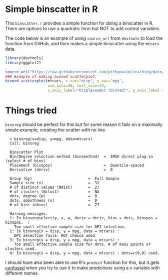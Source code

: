 # Simple binscatter in R #

This `binscatter.r` provides a simple function for doing a binscatter in R. There are options to use a quadratic term but NOT to add control variables. 

The code below is an example of using `source_url` from `devtools` to load the function from GitHub, and then makes a simple binscatter using the `mtcars` data.
```R
library(devtools)
library(ggplot2)

source_url("https://raw.githubusercontent.com/pithymaxim/teaching/main/Rscraps/binscatter/binscatter.r")
### Example of making binned scatterplot: 
binned_scatterplot(mtcars, x_var="disp", y_var="mpg",                     #### Required arguments 
                   num_bins=20, text_size=24,                             #### Optional arguments
                   x_axis_label="Displacement (binned)", y_axis_label = "MPG (binned)", quadratic=FALSE)
```

# Things tried #

`binsreg` should be perfect for this but for some reason it fails on a maximally simple example, creating the scatter with no line.

      > binsreg(x=disp, y=mpg, data=mtcars)
      Call: binsreg

      Binscatter Plot
      Bin/Degree selection method (binsmethod)  =  IMSE direct plug-in (select # of bins)
      Placement (binspos)                       =  Quantile-spaced
      Derivative (deriv)                        =  0

      Group (by)                         =  Full Sample
      Sample size (n)                    =  32
      # of distinct values (Ndist)       =  27
      # of clusters (Nclust)             =  NA
      dots, degree (p)                   =  0
      dots, smoothness (s)               =  0
      # of bins (nbins)                  =  27

      Warning messages:
      1: In binsregselect(y, x, w, deriv = deriv, bins = dots, binspos = binspos,  :
        Too small effective sample size for DPI selection.
      2: In binsreg(x = disp, y = mpg, data = mtcars) :
        DPI selection fails. ROT choice used.
      3: In binsreg(x = disp, y = mpg, data = mtcars) :
        Too small effective sample size for dots. # of mass points or clusters used.
      4: In binsreg(x = disp, y = mpg, data = mtcars) : dots=c(0,0) used.

I should have also been able to use R's `predict` function for this, but it gets [confused](https://stackoverflow.com/questions/27464893/getting-warning-newdata-had-1-row-but-variables-found-have-32-rows-on-pred) when you try to use it to make predictions using a x variable with different names. 

